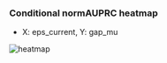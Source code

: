 ### Conditional normAUPRC heatmap

- X: eps_current, Y: gap_mu

![heatmap](/home/elicer/project_0814_2/results/20250816-063207/holdout/conditional_heatmap_eps_current_vs_gap_mu.png)

